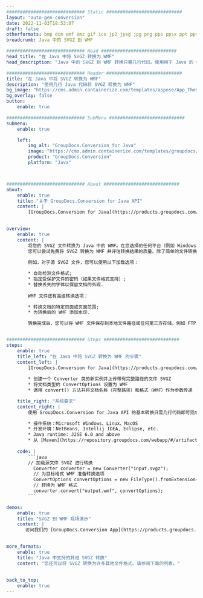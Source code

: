 ```yaml
---
############################# Static ############################
layout: "auto-gen-conversion"
date: 2022-11-03T18:53:07
draft: false
otherformats: bmp dcm emf emz gif ico jp2 jpeg jpg png pps ppsx ppt pptx psb psd svg svgz tga tif tiff webp wmf wmz
breadcrumb: Java 中的 SVGZ 到 WMF

############################# Head ############################
head_title: "在 Java 中将 SVGZ 转换为 WMF"
head_description: "Java 中的 SVGZ 到 WMF 转换只需几行代码。使用用于 Java 的 GroupDocs 文档转换 API 转换 160 多种文件格式"

############################# Header ############################
title: "在 Java 中将 SVGZ 转换为 WMF"
description: "使用几行 Java 代码将 SVGZ 转换为 WMF"
bg_image: "https://cms.admin.containerize.com/templates/aspose/App_Themes/V3/images/bg/header1.png"
bg_overlay: false
button:
    enable: true

############################# SubMenu ############################
submenu:
    enable: true

    left:
        img_alt: "GroupDocs.Conversion for Java"
        image: "https://cms.admin.containerize.com/templates/groupdocs/images/product-logos/90x90-noborder/groupdocs-conversion-java.png"
        product: "GroupDocs.Conversion"
        platform: "Java"



############################# About ############################
about:
    enable: true
    title: "关于 GroupDocs.Conversion for Java API"
    content: |
        [GroupDocs.Conversion for Java](https://products.groupdocs.com/conversion/java/) 是一种高级文件格式转换 API，用于在 Microsoft Office、OpenDocument、PDF、HTML、电子邮件、CAD 等流行图像和文档格式之间进行转换。只需几行代码即可完成更多工作。本机 API 会自动检测原始文档的格式，并提供许多选项来自定义转换后的文档。除了从文档中提取信息的功能外，它还默认支持将转换结果缓存到本地磁盘。但是，任何类型的缓存存储都可以通过实施适当的接口来支持 - Amazon S3、Dropbox、Google Drive、Windows Azure、Reddis 或任何其他接口。
    

overview:
    enable: true
    content: |
        将您的 SVGZ 文件转换为 Java 中的 WMF。在您选择的任何平台（例如 Windows、Linux、macOS）上，只需几行 Java 代码。
        您可以尝试免费将 SVGZ 转换为 WMF 并评估转换结果的质量。除了简单的文件转换脚本外，您还可以尝试更复杂的选项来加载 SVGZ 源文件并存储 WMF 输出。 
        
        例如，对于源 SVGZ 文件，您可以使用以下加载选项：

        * 自动检测文件格式;
        * 指定受保护文件的密码（如果文件格式支持）;
        * 替换丢失的字体以保留文档的外观.
        
        WMF 文件还有高级转换选项：

        * 转换文档的特定页面或页面范围;
        * 为转换后的 WMF 添加水印.

        转换完成后，您可以将 WMF 文件保存到本地文件路径或任何第三方存储，例如 FTP、Amazon S3、Google Drive、Dropbox 等。请注意 - 转换 SVGZ到 WMF，您不需要安装任何额外的软件，例如 MS Office、Open Office、Adobe Acrobat Reader 等。


############################# Steps ############################
steps:
    enable: true
    title_left: "在 Java 中将 SVGZ 转换为 WMF 的步骤"
    content_left: |
        [GroupDocs.Conversion for Java](https://products.groupdocs.com/conversion/java/) 允许开发人员使用几行代码轻松地将 SVGZ 文件转换为 WMF。
        
        * 创建一个 Converter 类的新实例并上传带有完整路径的文件 SVGZ
        * 将文档类型的 ConvertOptions 设置为 WMF
        * 调用 convert() 方法并将文档名称（完整路径）和格式（WMF）作为参数传递

    title_right: "系统要求"
    content_right: |
        使用 GroupDocs.Conversion for Java API 的基本转换只需几行代码即可完成。所有主要平台和操作系统都支持我们的 API。在执行以下代码之前，请确保您的系统上安装了以下先决条件。

        * 操作系统：Microsoft Windows、Linux、MacOS
        * 开发环境：NetBeans, Intellij IDEA, Eclipse, etc.
        * Java runtime: J2SE 6.0 and above
        * 从 [Maven](https://repository.groupdocs.com/webapp/#/artifacts/browse/tree/General/repo/com/groupdocs/groupdocs-conversion) 获取最新的 GroupDocs.Conversion for Java
         
    code: |
        ```java    
        // 加载源文件 SVGZ 进行转换
          Converter converter = new Converter("input.svgz");
          // 为目标格式 WMF 准备转换选项
          ConvertOptions convertOptions = new FileType().fromExtension("wmf").getConvertOptions();
          // 转换为 WMF 格式
          converter.convert("output.wmf", convertOptions);
        ```

demos:
    enable: true
    title: "SVGZ 到 WMF 现场演示"
    content: |
       访问我们的 [GroupDocs.Conversion App](https://products.groupdocs.app/conversion/family) 网站并立即尝试 SVGZ 到 WMF 转换。免费演示具有以下好处
          

more_formats:
    enable: true
    title: "Java 中支持的其他 SVGZ 转换"
    content: "您还可以将 SVGZ 转换为许多其他文件格式。请参阅下面的列表。"
       
       
back_to_top:
    enable: true
---
```


